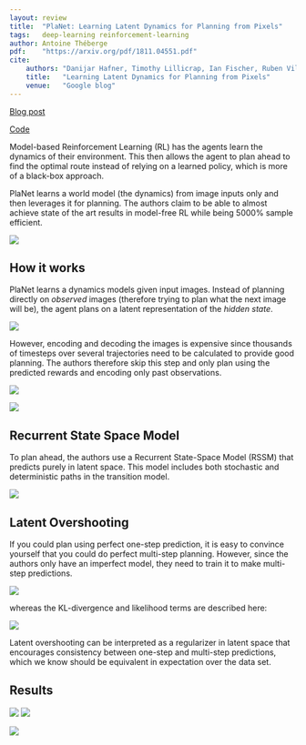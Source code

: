 ```yaml
---
layout: review
title:  "PlaNet: Learning Latent Dynamics for Planning from Pixels"
tags:   deep-learning reinforcement-learning
author: Antoine Théberge
pdf:    "https://arxiv.org/pdf/1811.04551.pdf"
cite:
    authors: "Danijar Hafner, Timothy Lillicrap, Ian Fischer, Ruben Villegas, David Ha, Honglak Lee, James Davidson"
    title:   "Learning Latent Dynamics for Planning from Pixels"
    venue:   "Google blog"
---
```


[Blog post](https://ai.googleblog.com/2019/02/introducing-planet-deep-planning.html)

[Code](https://github.com/google-research/planet)

Model-based Reinforcement Learning (RL) has the agents learn the dynamics of their environment. This then allows the agent to plan ahead to find the optimal route instead of relying on a learned policy, which is more of a black-box approach.

PlaNet learns a world model (the dynamics) from image inputs only and then leverages it for planning. The authors claim to be able to almost achieve state of the art results in model-free RL while being 5000% sample efficient.

[![](/article/images/planet/video.png)](https://www.youtube.com/watch?v=tZk1eof_VNA)

## How it works

PlaNet learns a dynamics models given input images. Instead of planning directly on _observed_ images (therefore trying to plan what the next image will be), the agent plans on a latent representation of the _hidden state_.

![](/article/images/planet/images.png)

However, encoding and decoding the images is expensive since thousands of timesteps over several trajectories need to be calculated to provide good planning. The authors therefore skip this step and only plan using the predicted rewards and encoding only past observations.

![](/article/images/planet/latent.png)

![](/article/images/planet/algorithm.png)

## Recurrent State Space Model

To plan ahead, the authors use a Recurrent State-Space Model (RSSM) that predicts purely in latent space. This model includes both stochastic and deterministic paths in the transition model.

![](/article/images/planet/rssm.png)

## Latent Overshooting

If you could plan using perfect one-step prediction, it is easy to convince yourself that you could do perfect multi-step planning. However, since the authors only have an imperfect model, they need to train it to make multi-step predictions.

![](/article/images/planet/multistep.png)

whereas the KL-divergence and likelihood terms are described here:

![](/article/images/planet/loss.png)

Latent overshooting can be interpreted as a regularizer in latent space that encourages consistency between one-step and multi-step predictions, which we know should be equivalent in expectation over the data set.

## Results

![](/article/images/planet/moving.gif)
![](/article/images/planet/moving_desc.png)

![](/article/images/planet/results.png)

